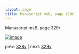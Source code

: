 ```yaml
---
layout: page
title: Manuscript msB, page 329r
---
```


Manuscript msB, page 329r

[![image](http://www.homermultitext.org/iipsrv?OBJ=IIP,1.0&FIF=/project/homer/pyramidal/deepzoom/hmt/vbbifolio/pending/vb_328v_329r.tif&WID=100&CVT=JPEG)](http://www.homermultitext.org/ict2/?urn=urn:cite2:hmt:vbbifolio.pending:vb_328v_329r)

prev:  [328v](../328v) | next:  [329v](../329v)

